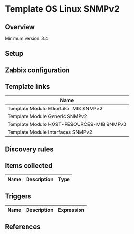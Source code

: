 
# Template OS Linux SNMPv2

## Overview

Minimum version: 3.4  

## Setup


## Zabbix configuration



## Template links
|Name|
|----|
|Template Module EtherLike-MIB SNMPv2|
|Template Module Generic SNMPv2|
|Template Module HOST-RESOURCES-MIB SNMPv2|
|Template Module Interfaces SNMPv2|

## Discovery rules


## Items collected

|Name|Description|Type|
|----|-----------|----|

## Triggers

|Name|Description|Expression|
|----|-----------|----|

## References

